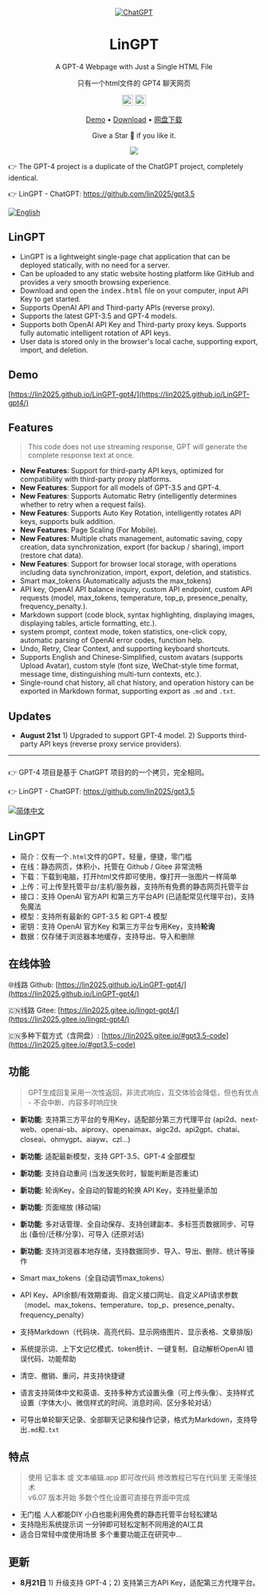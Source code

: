 <div align="center">

[![ChatGPT](https://img.shields.io/badge/chatGPT-74aa9c?style=for-the-badge&logo=openai&logoColor=white)](#lingpt)

<h1 align="center">LinGPT</h1>

<p align="center">A GPT-4 Webpage with Just a Single HTML File</p>

<p align="center">只有一个html文件的 GPT4 聊天网页</p>

<p align="center">
  <a href="https://github.com/lin2025/LinGPT-gpt4/"><img height="22" src="https://img.shields.io/badge/github-%23121011.svg?style=for-the-badge&logo=github&logoColor=white" alt="Github"></a>
  <a href="https://gitee.com/lin2025/LinGPT-gpt4/"><img height="22" src="https://img.shields.io/badge/Gitee-C71D23?style=for-the-badge&logo=gitee&logoColor=white" alt="Gitee"></a>
</p>

[Demo](https://lin2025.github.io/LinGPT-gpt4/) • 
  [Download](https://github.com/lin2025/LinGPT-gpt4/archive/refs/heads/main.zip) • 
  [网盘下载](https://lin2025.github.io/#gpt3.5-code)

Give a Star 🌟 if you like it.

[![](https://lin2025.github.io/img/other-0705.gif)](#lingpt)

</div>


👉 The GPT-4 project is a duplicate of the ChatGPT project, completely identical.

👉 LinGPT - ChatGPT: https://github.com/lin2025/gpt3.5 

[![English](https://img.shields.io/badge/English-Readme-success)](#lingpt-1)

## LinGPT
 - LinGPT is a lightweight single-page chat application that can be deployed statically, with no need for a server.
 - Can be uploaded to any static website hosting platform like GitHub and provides a very smooth browsing experience.
 - Download and open the <kbd>index.html</kbd> file on your computer, input API Key to get started.
 - Supports OpenAI API and Third-party APIs (reverse proxy). 
 - Supports the latest GPT-3.5 and GPT-4 models.
 - Supports both OpenAI API Key and Third-party proxy keys. Supports fully automatic intelligent rotation of API keys. 
 - User data is stored only in the browser's local cache, supporting export, import, and deletion. 

## Demo

[https://lin2025.github.io/LinGPT-gpt4/](https://lin2025.github.io/LinGPT-gpt4/)


## Features

> This code does not use streaming response, GPT will generate the complete response text at once.

 - **New Features**: Support for third-party API keys, optimized for compatibility with third-party proxy platforms.
 - **New Features**: Support for all models of GPT-3.5 and GPT-4.
 - **New Features**: Supports Automatic Retry (intelligently determines whether to retry when a request fails).
 - **New Features**: Supports Auto Key Rotation, intelligently rotates API keys, supports bulk addition.
 - **New Features**: Page Scaling (For Mobile).
 - **New Features**: Multiple chats management, automatic saving, copy creation, data synchronization, export (for backup / sharing), import (restore chat data).
 - **New Features**: Support for browser local storage, with operations including data synchronization, import, export, deletion, and statistics.
 - Smart max_tokens (Automatically adjusts the max_tokens)
 - API key, OpenAI API balance inquiry, custom API endpoint, custom API requests (model, max_tokens, temperature, top_p, presence_penalty, frequency_penalty.).
 - Markdown support (code block, syntax highlighting, displaying images, displaying tables, article formatting, etc.).
 - system prompt, context mode, token statistics, one-click copy, automatic parsing of OpenAI error codes, function help.
 - Undo, Retry, Clear Context, and supporting keyboard shortcuts.
 - Supports English and Chinese-Simplified, custom avatars (supports Upload Avatar), custom style (font size, WeChat-style time format, message time, distinguishing multi-turn contexts, etc.).
 - Single-round chat history, all chat history, and operation history can be exported in Markdown format, supporting export as `.md` and `.txt`.


## Updates   

- **August 21st** 1) Upgraded to support GPT-4 model. 2) Supports third-party API keys (reverse proxy service providers).


---

###

👉 GPT-4 项目是基于 ChatGPT 项目的的一个拷贝，完全相同。 

👉 LinGPT - ChatGPT: https://github.com/lin2025/gpt3.5 

[![简体中文](https://img.shields.io/badge/%E7%AE%80%E4%BD%93%E4%B8%AD%E6%96%87-Readme-success)](#lingpt-2)

## LinGPT

 - 简介：仅有一个`.html`文件的GPT，轻量，便捷，零门槛
 - 在线：静态网页，体积小，托管在 Github / Gitee 非常流畅
 - 下载：下载到电脑，打开html文件即可使用，像打开一张图片一样简单
 - 上传：可上传至托管平台/主机/服务器，支持所有免费的静态网页托管平台
 - 接口：支持 OpenAI 官方API 和第三方平台API (已适配常见代理平台)，支持免魔法
 - 模型：支持所有最新的 GPT-3.5 和 GPT-4 模型
 - 密钥：支持 OpenAI 官方Key 和第三方平台专用Key，支持**轮询**
 - 数据：仅存储于浏览器本地缓存，支持导出、导入和删除

## 在线体验

 :globe_with_meridians:线路 Github: [https://lin2025.github.io/LinGPT-gpt4/](https://lin2025.github.io/LinGPT-gpt4/)

 :cn:线路 Gitee: [https://lin2025.gitee.io/lingpt-gpt4/](https://lin2025.gitee.io/lingpt-gpt4/)

 :cn:多种下载方式（含网盘）: [https://lin2025.gitee.io/#gpt3.5-code](https://lin2025.gitee.io/#gpt3.5-code)


## 功能

> GPT生成回复采用一次性返回，非流式响应，互交体验会降低，但也有优点 - 不会中断、内容多时响应快

 - **新功能**: 支持第三方平台的专用Key，适配部分第三方代理平台 (api2d、next-web、openai-sb、aiproxy、openaimax、aigc2d、api2gpt、chatai、closeai、ohmygpt、aiayw、czl...)
				
 - **新功能**: 适配最新模型，支持 GPT-3.5、GPT-4 全部模型

 - **新功能**: 支持自动重问 (当发送失败时，智能判断是否重试)
 
 - **新功能**: 轮询Key，全自动的智能的轮换 API Key，支持批量添加
 
 - **新功能**: 页面缩放 (移动端)

 - **新功能**: 多对话管理、全自动保存、支持创建副本、多标签页数据同步、可导出 (备份/迁移/分享)、可导入 (还原对话)
 
 - **新功能**: 支持浏览器本地存储，支持数据同步、导入、导出、删除、统计等操作
 
 - Smart max_tokens（全自动调节max_tokens）
 
 - API Key、API余额/有效期查询、自定义接口网址、自定义API请求参数（model、max_tokens、temperature、top_p、presence_penalty、frequency_penalty）

 - 支持Markdown（代码块、高亮代码、显示网络图片、显示表格、文章排版)

 - 系统提示词、上下文记忆模式、token统计、一键复制、自动解析OpenAI 错误代码、功能帮助

 - 清空、撤销、重问，并支持快捷键

 - 语言支持简体中文和英语、支持多种方式设置头像（可上传头像）、支持样式设置（字体大小、微信样式的时间、消息时间、区分多轮对话）

 - 可导出单轮聊天记录、全部聊天记录和操作记录，格式为Markdown，支持导出`.md`和`.txt`


## 特点

> 使用 记事本 或 文本编辑.app 即可改代码 修改教程已写在代码里 无需懂技术  
> v6.07 版本开始 多数个性化设置可直接在界面中完成

 - 无门槛 人人都能DIY 小白也能利用免费的静态托管平台轻松建站
 - 支持隐形系统提示词 一分钟即可轻松定制不同用途的AI工具
 - 适合日常轻中度使用场景 多个重要功能正在研究中...


## 更新   

- **8月21日** 1) 升级支持 GPT-4；2) 支持第三方API Key，适配第三方代理平台。

